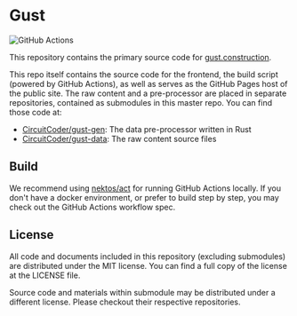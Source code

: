 # Gust

![GitHub Actions](https://img.shields.io/github/workflow/status/CircuitCoder/gust/deploy?style=for-the-badge)

This repository contains the primary source code for [gust.construction](https://gust.construction/).

This repo itself contains the source code for the frontend, the build script (powered by GitHub Actions), as well as serves as the GitHub Pages host of the public site. The raw content and a pre-processor are placed in separate repositories, contained as submodules in this master repo. You can find those code at:

- [CircuitCoder/gust-gen](https://github.com/CircuitCoder/gust-gen): The data pre-processor written in Rust
- [CircuitCoder/gust-data](https://github.com/CircuitCoder/gust-data/commits/master): The raw content source files

## Build
We recommend using [nektos/act](https://github.com/nektos/act) for running GitHub Actions locally. If you don't have a docker environment, or prefer to build step by step, you may check out the GitHub Actions workflow spec.

## License
All code and documents included in this repository (excluding submodules) are distributed under the MIT license. You can find a full copy of the license at the LICENSE file.

Source code and materials within submodule may be distributed under a different license. Please checkout their respective repositories.
